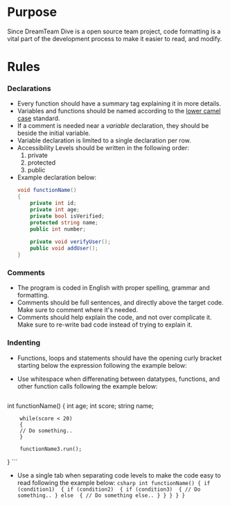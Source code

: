 # Purpose
Since DreamTeam Dive is a open source team project, code formatting is a vital part of the development process to make it easier to read, and modify.

# Rules

### Declarations
  * Every function should have a summary tag explaining it in more details.
  * Variables and functions should be named according to the [lower camel case](https://en.wikipedia.org/wiki/Camel_case) standard.
  * If a comment is needed near a *variable* declaration, they should be beside the initial variable.
  * Variable declaration is limited to a single declaration per row.
  * Accessibility Levels should be written in the following order:
    1. private
    2. protected
    3. public 
  * Example declaration below:
    ```csharp
    void functionName() 
    {
        private int id;
        private int age;
        private bool isVerified;
        protected string name;
        public int number;
        
        private void verifyUser();
        public void addUser();
    }
    ```
### Comments
  * The program is coded in English with proper spelling, grammar and formatting.
  * Comments should be full sentences, and directly above the target code. Make sure to comment where it's needed.
  * Comments should help explain the code, and not over complicate it. Make sure to re-write bad code instead of trying to explain it.

### Indenting
  * Functions, loops and statements should have the opening curly bracket starting below the expression following the example below:
    
  * Use whitespace when differenating between datatypes, functions, and other function calls following the example below:
    ```csharp
int functionName()
 {
		int age;
		int score;
		string name;

		while(score < 20) 
		{
		// Do something..
		}
		
		functionName3.run();
}
    ```
   * Use a single tab when separating code levels to make the code easy to read following the example below:
    ```csharp
int functionName()
{
if (condition1) 
{
if (condition2) 
{
if (condition3) 
{
// Do something..
} else 
{
// Do something else..
}
}
}
}
}
    ```